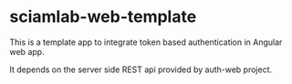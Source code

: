 # sciamlab-web-template

This is a template app to integrate token based authentication in Angular web app.

It depends on the server side REST api provided by auth-web project.